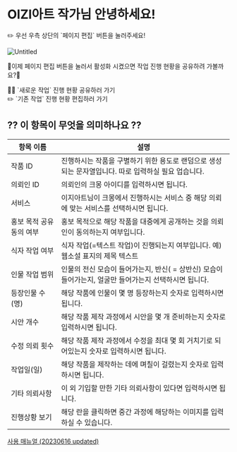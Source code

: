 # OlZl아트 작가님 안녕하세요!

<aside>
✏️ 우선 우측 상단의 `페이지 편집` 버튼을 눌러주세요!

![Untitled](OlZl%E1%84%8B%E1%85%A1%E1%84%90%E1%85%B3%20%E1%84%8C%E1%85%A1%E1%86%A8%E1%84%80%E1%85%A1%E1%84%82%E1%85%B5%E1%86%B7%20%E1%84%8B%E1%85%A1%E1%86%AB%E1%84%82%E1%85%A7%E1%86%BC%E1%84%92%E1%85%A1%E1%84%89%E1%85%A6%E1%84%8B%E1%85%AD!%2066d73990f2224f8f9de22fe0b5dc35ae/Untitled.png)

</aside>

🔻이제 페이지 편집 버튼을 눌러서 활성화 시켰으면 작업 진행 현황을 공유하려 가볼까요?🔻

<aside>
👨‍🎨  `새로운 작업` 진행 현황 공유하러 가기

</aside>

<aside>
✏️ `기존 작업` 진행 현황 편집하러 가기

</aside>

## ⁇ **이 항목이 무엇을 의미하나요** ⁇

| 항목 이름 | 설명 |
| --- | --- |
| 작품 ID | 진행하시는 작품을 구별하기 위한 용도로 랜덤으로 생성되는 문자열입니다. 따로 입력하실 필요 업습니다. |
| 의뢰인 ID | 의뢰인의 크몽 아이디를 입력하시면 됩니다. |
| 서비스 | 이지아트님이 크몽에서 진행하시는 서비스 중 해당 의뢰에 맞는 서비스를 선택하시면 됩니다. |
| 홍보 목적 공유 동의 여부 | 홍보 목적으로 해당 작품을 대중에게 공개하는 것을 의뢰인이 동의하는지 여부입니다. |
| 식자 작업 여부 | 식자 작업(=텍스트 작업)이 진행되는지 여부입니다. 예) 웹소설 표지의 제목 텍스트 |
| 인물 작업 범위 | 인물의 전신 모습이 들어가는지, 반신( = 상반신) 모습이 들어가는지, 얼굴만 들어가는지 선택하시면 됩니다. |
| 등장인물 수 (명) | 해당 작품에 인물이 몇 명 등장하는지 숫자로 입력하시면 됩니다. |
| 시안 개수 | 해당 작품 제작 과정에서 시안을 몇 개 준비하는지 숫자로 입력하시면 됩니다. |
| 수정 의뢰 횟수 | 해당 작품 제작 과정에서 수정을 최대 몇 회 거치기로 되어있는지 숫자로 입력하시면 됩니다. |
| 작업일(일) | 해당 작품을 제작하는 데에 며칠이 걸렸는지 숫자로 입력하시면 됩니다. |
| 기타 의뢰사항 | 이 외 기입할 만한 기타 의뢰사항이 있다면 입력하시면 됩니다. |
| 진행상황 보기 | 해당 란을 클릭하면 중간 과정에 해당하는 이미지를 입력하실 수 있습니다. |

[사용 매뉴얼 (20230616 updated)](OlZl%E1%84%8B%E1%85%A1%E1%84%90%E1%85%B3%20%E1%84%8C%E1%85%A1%E1%86%A8%E1%84%80%E1%85%A1%E1%84%82%E1%85%B5%E1%86%B7%20%E1%84%8B%E1%85%A1%E1%86%AB%E1%84%82%E1%85%A7%E1%86%BC%E1%84%92%E1%85%A1%E1%84%89%E1%85%A6%E1%84%8B%E1%85%AD!%2066d73990f2224f8f9de22fe0b5dc35ae/%E1%84%89%E1%85%A1%E1%84%8B%E1%85%AD%E1%86%BC%20%E1%84%86%E1%85%A2%E1%84%82%E1%85%B2%E1%84%8B%E1%85%A5%E1%86%AF%20(20230616%20updated)%2037df989ce8004033bce23f1e80690268.md)